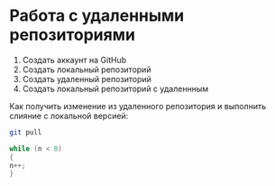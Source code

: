 # **Работа с удаленными репозиториями**

1. Создать аккаунт на GitHub
2. Создать локальный репозиторий 
3. Создать удаленный репозиторий 
4. Создать локальный репозиторий с удаленнным

Как получить изменение из удаленного репозитория и выполнить слияние с локальной версией:
```bash
git pull
```
```C#
while (n < 0)
{
n++;
}
```
